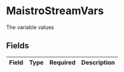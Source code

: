 # MaistroStreamVars

The variable values


## Fields

| Field       | Type        | Required    | Description |
| ----------- | ----------- | ----------- | ----------- |